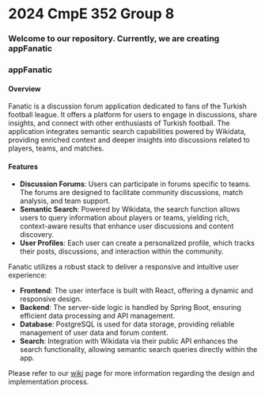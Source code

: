 # 2024 CmpE 352 Group 8

### Welcome to our repository. Currently, we are creating appFanatic

### appFanatic

#### Overview

Fanatic is a discussion forum application dedicated to fans of the Turkish football league. It offers a platform for users to engage in discussions, share insights, and connect with other enthusiasts of Turkish football. The application integrates semantic search capabilities powered by Wikidata, providing enriched context and deeper insights into discussions related to players, teams, and matches.

#### Features

- **Discussion Forums**: Users can participate in forums specific to teams. The forums are designed to facilitate community discussions, match analysis, and team support.
- **Semantic Search**: Powered by Wikidata, the search function allows users to query information about players or teams, yielding rich, context-aware results that enhance user discussions and content discovery.
- **User Profiles**: Each user can create a personalized profile, which tracks their posts, discussions, and interaction within the community.


Fanatic utilizes a robust stack to deliver a responsive and intuitive user experience:

- **Frontend**: The user interface is built with React, offering a dynamic and responsive design.
- **Backend**: The server-side logic is handled by Spring Boot, ensuring efficient data processing and API management.
- **Database**: PostgreSQL is used for data storage, providing reliable management of user data and forum content.
- **Search**: Integration with Wikidata via their public API enhances the search functionality, allowing semantic search queries directly within the app.


Please refer to our [wiki](https://github.com/bounswe/bounswe2024group8/wiki) page for more information regarding the design and implementation process.

